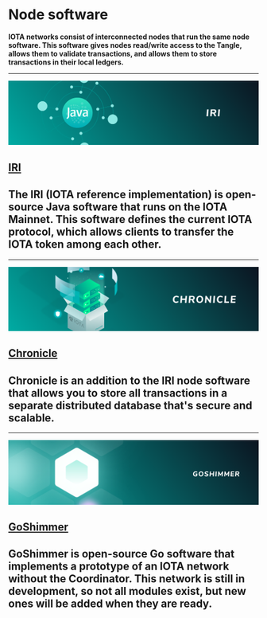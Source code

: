 # Node software

**IOTA networks consist of interconnected nodes that run the same node software. This software gives nodes read/write access to the Tangle, allows them to validate transactions, and allows them to store transactions in their local ledgers.**

-------------------------
![IRI](../images/IRI.png)
## [IRI](../iri/introduction/overview.md)
The IRI (IOTA reference implementation) is open-source Java software that runs on the IOTA Mainnet. This software defines the current IOTA protocol, which allows clients to transfer the IOTA token among each other.
-------------------------

-------------------------
![Chronicle](../images/Chronicle.png)
## [Chronicle](../chronicle/introduction/overview.md)
Chronicle is an addition to the IRI node software that allows you to store all transactions in a separate distributed database that's secure and scalable.
-------------------------

-------------------------
![GoShimmer](../images/GoShimmer.png)
## [GoShimmer](../goshimmer/introduction/overview.md)
GoShimmer is open-source Go software that implements a prototype of an IOTA network without the Coordinator. This network is still in development, so not all modules exist, but new ones will be added when they are ready.
-------------------------

